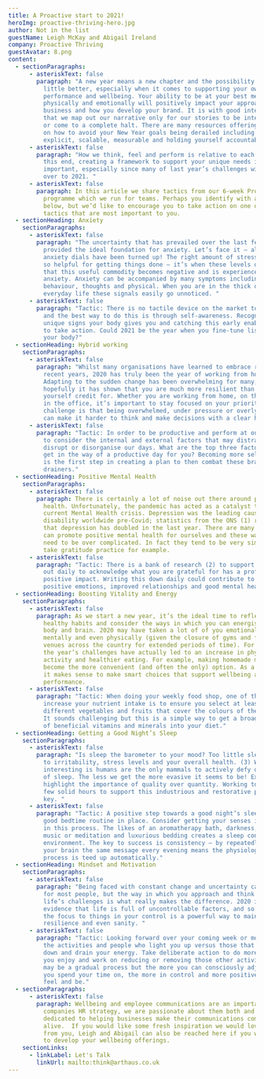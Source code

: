 ```yaml
---
title: A Proactive start to 2021!
heroImg: proactive-thriving-hero.jpg
author: Not in the list
guestName: Leigh McKay and Abigail Ireland
company: Proactive Thriving
guestAvatar: 8.png
content:
  - sectionParagraphs:
      - asteriskText: false
        paragraph: "A new year means a new chapter and the possibility of doing things a
          little better, especially when it comes to supporting your own
          performance and wellbeing. Your ability to be at your best mentally,
          physically and emotionally will positively impact your approach to
          business and how you develop your brand. It is with good intentions
          that we map out our narrative only for our stories to be interrupted
          or come to a complete halt. There are many resources offering insight
          on how to avoid your New Year goals being derailed including: being
          explicit, scalable, measurable and holding yourself accountable. "
      - asteriskText: false
        paragraph: "How we think, feel and perform is relative to each individual. To
          this end, creating a framework to support your unique needs is
          important, especially since many of last year’s challenges will carry
          over to 2021. "
      - asteriskText: false
        paragraph: In this article we share tactics from our 6-week Proactive Thriving
          programme which we run for teams. Perhaps you identify with all of the
          below, but we’d like to encourage you to take action on one or two
          tactics that are most important to you.
  - sectionHeading: Anxiety
    sectionParagraphs:
      - asteriskText: false
        paragraph: "The uncertainty that has prevailed over the last few months has
          provided the ideal foundation for anxiety. Let’s face it – all of our
          anxiety dials have been turned up! The right amount of stress can be
          so helpful for getting things done – it’s when these levels overflow
          that this useful commodity becomes negative and is experienced as
          anxiety. Anxiety can be accompanied by many symptoms including
          behaviour, thoughts and physical. When you are in the thick of
          everyday life these signals easily go unnoticed. "
      - asteriskText: false
        paragraph: "Tactic: There is no tactile device on the market to measure anxiety
          and the best way to do this is through self-awareness. Recognising the
          unique signs your body gives you and catching this early enables you
          to take action. Could 2021 be the year when you fine-tune listening to
          your body?"
  - sectionHeading: Hybrid working
    sectionParagraphs:
      - asteriskText: false
        paragraph: "Whilst many organisations have learned to embrace remote working in
          recent years, 2020 has truly been the year of working from home.
          Adapting to the sudden change has been overwhelming for many, but
          hopefully it has shown that you are much more resilient than you give
          yourself credit for. Whether you are working from home, on the move or
          in the office, it’s important to stay focused on your priorities. The
          challenge is that being overwhelmed, under pressure or overly stressed
          can make it harder to think and make decisions with a clear head. "
      - asteriskText: false
        paragraph: "Tactic: In order to be productive and perform at our best, we need
          to consider the internal and external factors that may distract,
          disrupt or disorganise our days. What are the top three factors that
          get in the way of a productive day for you? Becoming more self-aware
          is the first step in creating a plan to then combat these brain
          drainers."
  - sectionHeading: Positive Mental Health
    sectionParagraphs:
      - asteriskText: false
        paragraph: There is certainly a lot of noise out there around poor mental
          health. Unfortunately, the pandemic has acted as a catalyst to our
          current Mental Health crisis. Depression was the leading cause of
          disability worldwide pre-Covid; statistics from the ONS (1) reveal
          that depression has doubled in the last year. There are many ways we
          can promote positive mental health for ourselves and these ways don’t
          need to be over complicated. In fact they tend to be very simple -
          take gratitude practice for example.
      - asteriskText: false
        paragraph: "Tactic: There is a bank of research (2) to support how taking time
          out daily to acknowledge what you are grateful for has a profound
          positive impact. Writing this down daily could contribute to a year of
          positive emotions, improved relationships and good mental health.  "
  - sectionHeading: Boosting Vitality and Energy
    sectionParagraphs:
      - asteriskText: false
        paragraph: As we start a new year, it’s the ideal time to reflect on your
          healthy habits and consider the ways in which you can energise your
          body and brain. 2020 may have taken a lot of of you emotionally,
          mentally and even physically (given the closure of gyms and fitness
          venues across the country for extended periods of time). For others,
          the year’s challenges have actually led to an increase in physical
          activity and healthier eating. For example, making homemade meals has
          become the more convenient (and often the only) option. As a result,
          it makes sense to make smart choices that support wellbeing and
          performance.
      - asteriskText: false
        paragraph: "Tactic: When doing your weekly food shop, one of the easiest ways to
          increase your nutrient intake is to ensure you select at least seven
          different vegetables and fruits that cover the colours of the rainbow.
          It sounds challenging but this is a simple way to get a broad variety
          of beneficial vitamins and minerals into your diet."
  - sectionHeading: Getting a Good Night’s Sleep
    sectionParagraphs:
      - asteriskText: false
        paragraph: "Is sleep the barometer to your mood? Too little sleep can contribute
          to irritability, stress levels and your overall health. (3) What is
          interesting is humans are the only mammals to actively defy ourselves
          of sleep. The less we get the more evasive it seems to be! Experts do
          highlight the importance of quality over quantity. Working towards a
          few solid hours to support this industrious and restorative process is
          key. "
      - asteriskText: false
        paragraph: "Tactic: A positive step towards a good night’s sleep is putting a
          good bedtime routine in place. Consider getting your senses involved
          in this process. The likes of an aromatherapy bath, darkness, calm
          music or meditation and luxurious bedding creates a sleep conducive
          environment. The key to success is consistency – by repeatedly sending
          your brain the same message every evening means the physiological
          process is teed up automatically."
  - sectionHeading: Mindset and Motivation
    sectionParagraphs:
      - asteriskText: false
        paragraph: "Being faced with constant change and uncertainty can be unnerving
          for most people, but the way in which you approach and think about
          life’s challenges is what really makes the difference. 2020 is
          evidence that life is full of uncontrollable factors, and so shifting
          the focus to things in your control is a powerful way to maintain
          resilience and even sanity. "
      - asteriskText: false
        paragraph: "Tactic: Looking forward over your coming week or month, reflect on
          the activities and people who light you up versus those that bring you
          down and drain your energy. Take deliberate action to do more of what
          you enjoy and work on reducing or removing those other activities. It
          may be a gradual process but the more you can consciously adjust what
          you spend your time on, the more in control and more positive you will
          feel and be."
  - sectionParagraphs:
      - asteriskText: false
        paragraph: Wellbeing and employee communications are an important part of any
          companies HR strategy, we are passionate about them both and are
          dedicated to helping businesses make their communications come
          alive.  If you would like some fresh inspiration we would love to hear
          from you, Leigh and Abigail can also be reached here if you would like
          to develop your wellbeing offerings.
    sectionLinks:
      - linkLabel: Let's Talk
        linkUrl: mailto:think@arthaus.co.uk
---
```

